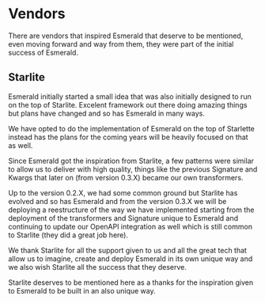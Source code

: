 # Vendors

There are vendors that inspired Esmerald that deserve to be mentioned, even moving forward and way from them, they were
part of the initial success of Esmerald.

## Starlite

Esmerald initially started a small idea that was also initially designed to run on the top of Starlite.
Excelent framework out there doing amazing things but plans have changed and so has Esmerald in many ways.

We have opted to do the implementation of Esmerald on the top of Starlette instead has the plans for the coming years
will be heavily focused on that as well.

Since Esmerald got the inspiration from Starlite, a few patterns were similar to allow us to deliver
with high quality, things like the previous Signature and Kwargs that later on (from version 0.3.X) became our own
transformers.

Up to the version 0.2.X, we had some common ground but Starlite has evolved and so has Esmerald and from the version
0.3.X we will be deploying a reestructure of the way we have implemented starting from the deployment of the
transformers and Signature unique to Esmerald and continuing to update our OpenAPI integration as well which is still
common to Starlite (they did a great job here).

We thank Starlite for all the support given to us and all the great tech that allow us to imagine, create and deploy
Esmerald in its own unique way and we also wish Starlite all the success that they deserve.

Starlite deserves to be mentioned here as a thanks for the inspiration given to Esmerald to be built in an also
unique way.

